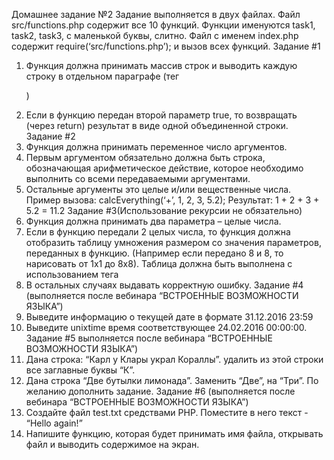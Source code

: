 Домашнее задание №2
Задание выполняется в двух файлах. Файл src/functions.php содержит все 10 функций. Функции именуются task1, task2, task3, с маленькой буквы, слитно. Файл с именем index.php содержит require(‘src/functions.php’); и вызов всех функций.
Задание #1
1. Функция должна принимать массив строк и выводить каждую строку в отдельном параграфе (тег <p>)
2. Если в функцию передан второй параметр true, то возвращать (через return) результат в виде одной объединенной строки.
Задание #2
1. Функция должна принимать переменное число аргументов.
2. Первым аргументом обязательно должна быть строка, обозначающая арифметическое действие, которое необходимо выполнить со всеми передаваемыми аргументами.
3. Остальные аргументы это целые и/или вещественные числа.
Пример вызова: calcEverything(‘+’, 1, 2, 3, 5.2);
Результат: 1 + 2 + 3 + 5.2 = 11.2
Задание #3(Использование рекурсии не обязательно)
1. Функция должна принимать два параметра – целые числа.
2. Если в функцию передали 2 целых числа, то функция должна отобразить таблицу умножения размером со значения параметров, переданных в функцию. (Например если передано 8 и 8, то нарисовать от 1х1 до 8х8). Таблица должна быть выполнена с использованием тега <table>
3. В остальных случаях выдавать корректную ошибку.
Задание #4 (выполняется после вебинара “ВСТРОЕННЫЕ ВОЗМОЖНОСТИ ЯЗЫКА”)
1. Выведите информацию о текущей дате в формате 31.12.2016 23:59
2. Выведите unixtime время соответствующее 24.02.2016 00:00:00.
Задание #5 выполняется после вебинара “ВСТРОЕННЫЕ ВОЗМОЖНОСТИ ЯЗЫКА”)
1. Дана строка: “Карл у Клары украл Кораллы”. удалить из этой строки все заглавные буквы “К”.
2. Дана строка “Две бутылки лимонада”. Заменить “Две”, на “Три”. По желанию дополнить задание.
Задание #6 (выполняется после вебинара “ВСТРОЕННЫЕ ВОЗМОЖНОСТИ ЯЗЫКА”)
1. Создайте файл test.txt средствами PHP. Поместите в него текст - “Hello again!”
2. Напишите функцию, которая будет принимать имя файла, открывать файл и выводить содержимое на экран.